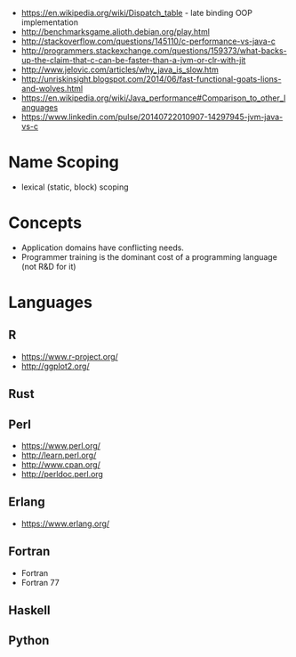 - https://en.wikipedia.org/wiki/Dispatch_table - late binding OOP implementation
- http://benchmarksgame.alioth.debian.org/play.html
- http://stackoverflow.com/questions/145110/c-performance-vs-java-c
- http://programmers.stackexchange.com/questions/159373/what-backs-up-the-claim-that-c-can-be-faster-than-a-jvm-or-clr-with-jit
- http://www.jelovic.com/articles/why_java_is_slow.htm
- http://unriskinsight.blogspot.com/2014/06/fast-functional-goats-lions-and-wolves.html
- https://en.wikipedia.org/wiki/Java_performance#Comparison_to_other_languages
- https://www.linkedin.com/pulse/20140722010907-14297945-jvm-java-vs-c

# Name Scoping
- lexical (static, block) scoping

# Concepts
- Application domains have conflicting needs.
- Programmer training is the dominant cost of a programming language (not R&D for it)

# Languages
## R
- https://www.r-project.org/
- http://ggplot2.org/

## Rust

## Perl
- https://www.perl.org/
- http://learn.perl.org/
- http://www.cpan.org/
- http://perldoc.perl.org

## Erlang
- https://www.erlang.org/

## Fortran
- Fortran
- Fortran 77

## Haskell

## Python
